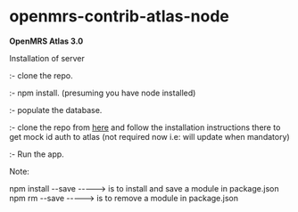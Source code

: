 # openmrs-contrib-atlas-node


  **OpenMRS Atlas 3.0**  

Installation of server

:- clone the repo.

:- npm install. (presuming you have node installed)

:- populate the database.

:- clone the repo from [here](https://github.com/ShekharReddy4/atlas-mock-id) and follow the installation instructions there to get mock id auth to atlas (not required now i.e: will update when mandatory)

:- Run the app.

Note:

 npm install --save <package name>   -----> is to install and save a module in package.json
 npm rm --save <package name>        -----> is to remove a module in package.json

